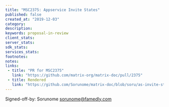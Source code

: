 ```yaml
---
title: "MSC2375: Appservice Invite States"
published: false
created_at: "2019-12-03"
category:
description:
keywords: proposal-in-review
client_stats:
server_stats:
sdk_stats:
services_stats:
footnotes:
notes:
links:
 - title: "PR for MSC2375"
   link: "https://github.com/matrix-org/matrix-doc/pull/2375"
 - title: Rendered
   link: "https://github.com/Sorunome/matrix-doc/blob/soru/as-invite-states/proposals/2375-appservices-invite-states.md"
---
```


Signed-off-by: Sorunome <sorunome@famedly.com>
